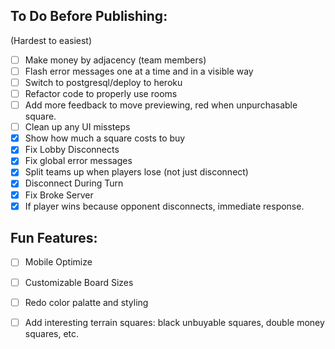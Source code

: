 ## To Do Before Publishing:
(Hardest to easiest)
- [ ] Make money by adjacency (team members)
- [ ] Flash error messages one at a time and in a visible way
- [ ] Switch to postgresql/deploy to heroku
- [ ] Refactor code to properly use rooms
- [ ] Add more feedback to move previewing, red when unpurchasable square.
- [ ] Clean up any UI missteps
- [X] Show how much a square costs to buy
- [X] Fix Lobby Disconnects
- [X] Fix global error messages
- [X] Split teams up when players lose (not just disconnect)
- [X] Disconnect During Turn
- [X] Fix Broke Server
- [X] If player wins because opponent disconnects, immediate response.

## Fun Features:
- [ ] Mobile Optimize
- [ ] Customizable Board Sizes
- [ ] Redo color palatte and styling
- [ ] Add interesting terrain squares: black unbuyable squares, double money squares, etc.

